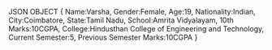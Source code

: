 JSON OBJECT
{
Name:Varsha,
Gender:Female,
Age:19,
Nationality:Indian,
City:Coimbatore,
State:Tamil Nadu,
School:Amrita Vidyalayam,
10th Marks:10CGPA,
College:Hindusthan College of Engineering and Technology,
Current Semester:5,
Previous Semester Marks:10CGPA
}

